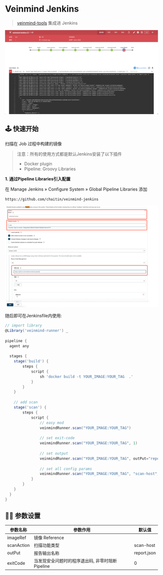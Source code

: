 # Veinmind Jenkins

> [veinmind-tools]() 集成进 Jenkins 

![img_1.png](docs/img.png)

## 🕹️ 快速开始

扫描在 Job 过程中构建的镜像
> 注意：所有的使用方式都是默认Jenkins安装了以下插件
> + Docker plugin
> + Pipeline: Groovy Libraries

**1. 通过Pipeline Libraries引入配置**

在 Manage Jenkins » Configure System » Global Pipeline Libraries 添加

`https://github.com/chaitin/veinmind-jenkins`

![img.png](docs/library.png)

随后即可在Jenkinsfile内使用:

```groovy
// import library
@Library('veinmind-runner') _

pipeline {
  agent any

  stages {
    stage('build') {
        steps {
            script {
                sh 'docker build -t YOUR_IMAGE:YOUR_TAG  .'
            }
        }
    }

    // add scan
    stage('scan') {
        steps {
            script {
                // easy mod
                veinmindRunner.scan("YOUR_IMAGE:YOUR_TAG")
                
                // set exit-code
                veinmindRunner.scan("YOUR_IMAGE:YOUR_TAG", 1)
                
                // set output
                veinmindRunner.scan("YOUR_IMAGE:YOUR_TAG", outPut="report.json", exitCode=0)
                
                // set all config params
                veinmindRunner.scan("YOUR_IMAGE:YOUR_TAG", "scan-host", "report.json", 0)
            }
        }
    }
  }
}
```

## 🏳️‍🌈 参数设置

| 参数名称    | 参数作用                          | 默认值         |
| ---------- |-------------------------------|-------------|
| imageRef  | 镜像 Reference                  |             |
| scanAction | 扫描功能类型                        | scan-host   |
| outPut    | 报告输出名称                        | report.json |
| exitCode  | 当发现安全问题时的程序退出码, 非零时阻断Pipeline | 0           |

